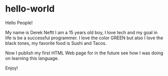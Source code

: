 # hello-world

Hello People!

My name is Derek Neftt I am a 15 years old boy, I love tech and my goal in life is be a successful programmer.
I love the color GREEN but also I love the black tones, my favorite food is Sushi and Tacos.

Now I publish my first HTML Web page for in the future see how I was doing on learning this language.

Enjoy!
